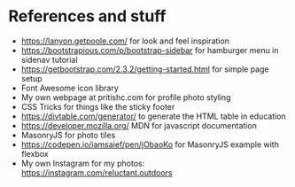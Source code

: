 # References and stuff

* https://lanyon.getpoole.com/ for look and feel inspiration
* https://bootstrapious.com/p/bootstrap-sidebar for hamburger menu in sidenav tutorial
* https://getbootstrap.com/2.3.2/getting-started.html for simple page setup
* Font Awesome icon library
* My own webpage at pritishc.com for profile photo styling
* CSS Tricks for things like the sticky footer
* https://divtable.com/generator/ to generate the HTML table in education
* https://developer.mozilla.org/ MDN for javascript documentation
* MasonryJS for photo tiles
* https://codepen.io/iamsaief/pen/jObaoKo for MasonryJS example with flexbox
* My own Instagram for my photos: https://instagram.com/reluctant.outdoors
